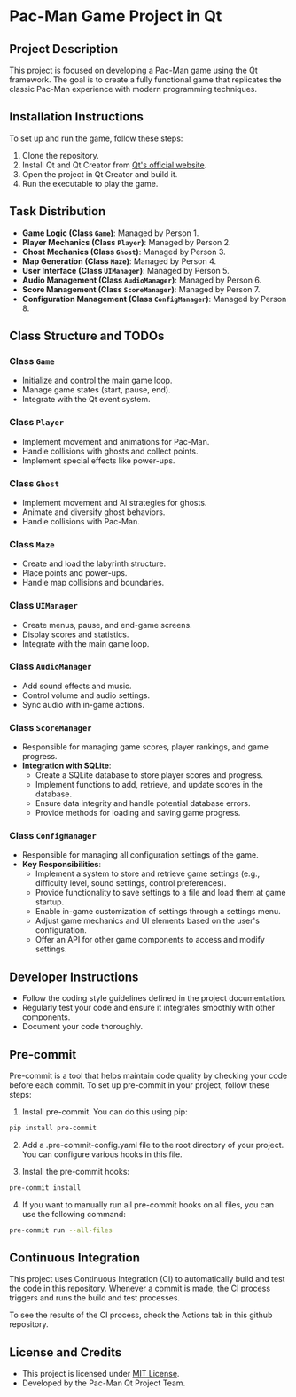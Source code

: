 # Pac-Man Game Project in Qt

## Project Description
This project is focused on developing a Pac-Man game using the Qt framework. The goal is to create a fully functional game that replicates the classic Pac-Man experience with modern programming techniques.

## Installation Instructions
To set up and run the game, follow these steps:
1. Clone the repository.
2. Install Qt and Qt Creator from [Qt's official website](https://www.qt.io/).
3. Open the project in Qt Creator and build it.
4. Run the executable to play the game.

## Task Distribution
- **Game Logic (Class `Game`)**: Managed by Person 1.
- **Player Mechanics (Class `Player`)**: Managed by Person 2.
- **Ghost Mechanics (Class `Ghost`)**: Managed by Person 3.
- **Map Generation (Class `Maze`)**: Managed by Person 4.
- **User Interface (Class `UIManager`)**: Managed by Person 5.
- **Audio Management (Class `AudioManager`)**: Managed by Person 6.
- **Score Management (Class `ScoreManager`)**: Managed by Person 7.
- **Configuration Management (Class `ConfigManager`)**: Managed by Person 8.


## Class Structure and TODOs
### Class `Game`
- Initialize and control the main game loop.
- Manage game states (start, pause, end).
- Integrate with the Qt event system.

### Class `Player`
- Implement movement and animations for Pac-Man.
- Handle collisions with ghosts and collect points.
- Implement special effects like power-ups.

### Class `Ghost`
- Implement movement and AI strategies for ghosts.
- Animate and diversify ghost behaviors.
- Handle collisions with Pac-Man.

### Class `Maze`
- Create and load the labyrinth structure.
- Place points and power-ups.
- Handle map collisions and boundaries.

### Class `UIManager`
- Create menus, pause, and end-game screens.
- Display scores and statistics.
- Integrate with the main game loop.

### Class `AudioManager`
- Add sound effects and music.
- Control volume and audio settings.
- Sync audio with in-game actions.

### Class `ScoreManager`
- Responsible for managing game scores, player rankings, and game progress.
- **Integration with SQLite**:
  - Create a SQLite database to store player scores and progress.
  - Implement functions to add, retrieve, and update scores in the database.
  - Ensure data integrity and handle potential database errors.
  - Provide methods for loading and saving game progress.

### Class `ConfigManager`
- Responsible for managing all configuration settings of the game.
- **Key Responsibilities**:
  - Implement a system to store and retrieve game settings (e.g., difficulty level, sound settings, control preferences).
  - Provide functionality to save settings to a file and load them at game startup.
  - Enable in-game customization of settings through a settings menu.
  - Adjust game mechanics and UI elements based on the user's configuration.
  - Offer an API for other game components to access and modify settings.

## Developer Instructions
- Follow the coding style guidelines defined in the project documentation.
- Regularly test your code and ensure it integrates smoothly with other components.
- Document your code thoroughly.

## Pre-commit

Pre-commit is a tool that helps maintain code quality by checking your code before each commit. To set up pre-commit in your project, follow these steps:

1. Install pre-commit. You can do this using pip:

```bash
pip install pre-commit
```
2. Add a .pre-commit-config.yaml file to the root directory of your project. You can configure various hooks in this file.

3. Install the pre-commit hooks:
```bash
pre-commit install
```

4. If you want to manually run all pre-commit hooks on all files, you can use the following command:
```bash
pre-commit run --all-files
```

## Continuous Integration
This project uses Continuous Integration (CI) to automatically build and test the code in this repository. Whenever a commit is made, the CI process triggers and runs the build and test processes.

To see the results of the CI process, check the Actions tab in this github repository.


## License and Credits
- This project is licensed under [MIT License](https://opensource.org/licenses/MIT).
- Developed by the Pac-Man Qt Project Team.
